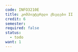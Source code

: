 ```yaml
---
code: INFO3210E
title: კომპიუტერული ქსელები II
credit: 6
semester: 
required: false
status:
  - todo
want: 1
---
```


